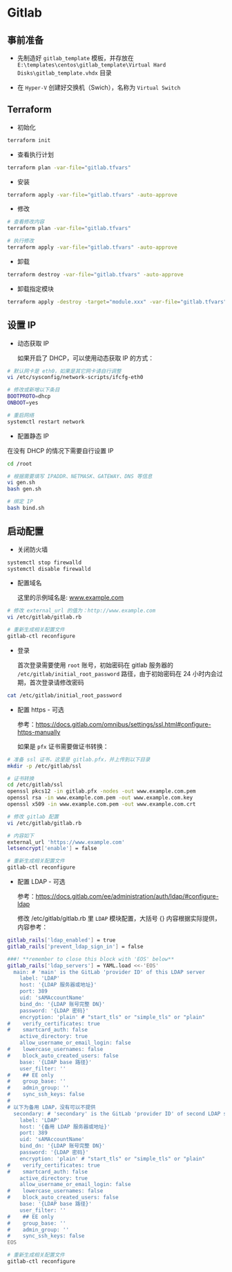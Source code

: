# Gitlab

## 事前准备

- 先制造好 `gitlab_template` 模板，并存放在 `E:\templates\centos\gitlab_template\Virtual Hard Disks\gitlab_template.vhdx` 目录

- 在 `Hyper-V` 创建好交换机（Swich），名称为 `Virtual Switch`

## Terraform

- 初始化

``` bash
terraform init
```

- 查看执行计划

``` bash
terraform plan -var-file="gitlab.tfvars"
```

- 安装

``` bash
terraform apply -var-file="gitlab.tfvars" -auto-approve
```

- 修改

``` bash
# 查看修改内容
terraform plan -var-file="gitlab.tfvars"

# 执行修改
terraform apply -var-file="gitlab.tfvars" -auto-approve
```

- 卸载

``` bash
terraform destroy -var-file="gitlab.tfvars" -auto-approve
```

- 卸载指定模块

``` bash
terraform apply -destroy -target="module.xxx" -var-file="gitlab.tfvars"
```

## 设置 IP

- 动态获取 IP

  如果开启了 DHCP，可以使用动态获取 IP 的方式：

``` bash
# 默认网卡是 eth0，如果是其它网卡请自行调整
vi /etc/sysconfig/network-scripts/ifcfg-eth0

# 修改或新增以下条目
BOOTPROTO=dhcp
ONBOOT=yes

# 重启网络
systemctl restart network
```

- 配置静态 IP

在没有 DHCP 的情况下需要自行设置 IP

``` bash
cd /root

# 根据需要填写 IPADDR、NETMASK、GATEWAY、DNS 等信息
vi gen.sh
bash gen.sh

# 绑定 IP
bash bind.sh
```

## 启动配置

- 关闭防火墙

``` bash
systemctl stop firewalld
systemctl disable firewalld
```

- 配置域名

  这里的示例域名是: www.example.com

``` bash
# 修改 external_url 的值为：http://www.example.com
vi /etc/gitlab/gitlab.rb

# 重新生成相关配置文件
gitlab-ctl reconfigure
```

- 登录

  首次登录需要使用 `root` 账号，初始密码在 gitlab 服务器的 `/etc/gitlab/initial_root_password` 路径，由于初始密码在 24 小时内会过期，首次登录请修改密码

``` bash
cat /etc/gitlab/initial_root_password
```

- 配置 https - 可选

  参考：<https://docs.gitlab.com/omnibus/settings/ssl.html#configure-https-manually>

  如果是 `pfx` 证书需要做证书转换：

``` bash
# 准备 ssl 证书，这里是 gitlab.pfx，并上传到以下目录
mkdir -p /etc/gitlab/ssl

# 证书转换
cd /etc/gitlab/ssl
openssl pkcs12 -in gitlab.pfx -nodes -out www.example.com.pem
openssl rsa -in www.example.com.pem -out www.example.com.key
openssl x509 -in www.example.com.pem -out www.example.com.crt

# 修改 gitlab 配置
vi /etc/gitlab/gitlab.rb

# 内容如下
external_url 'https://www.example.com'
letsencrypt['enable'] = false

# 重新生成相关配置文件
gitlab-ctl reconfigure
```

- 配置 LDAP - 可选

  参考：<https://docs.gitlab.com/ee/administration/auth/ldap/#configure-ldap>

  修改 /etc/gitlab/gitlab.rb 里 `LDAP` 模块配置，大括号 {} 内容根据实际提供，内容参考：

``` bash
gitlab_rails['ldap_enabled'] = true
gitlab_rails['prevent_ldap_sign_in'] = false

###! **remember to close this block with 'EOS' below**
gitlab_rails['ldap_servers'] = YAML.load <<-'EOS'
  main: # 'main' is the GitLab 'provider ID' of this LDAP server
    label: 'LDAP'
    host: '{LDAP 服务器或地址}'
    port: 389
    uid: 'sAMAccountName'
    bind_dn: '{LDAP 账号完整 DN}'
    password: '{LDAP 密码}'
    encryption: 'plain' # "start_tls" or "simple_tls" or "plain"
#    verify_certificates: true
#    smartcard_auth: false
    active_directory: true
    allow_username_or_email_login: false
#    lowercase_usernames: false
#    block_auto_created_users: false
    base: '{LDAP base 路径}'
    user_filter: ''
#    ## EE only
#    group_base: ''
#    admin_group: ''
#    sync_ssh_keys: false
#
# 以下为备用 LDAP，没有可以不提供
  secondary: # 'secondary' is the GitLab 'provider ID' of second LDAP server
    label: 'LDAP'
    host: '{备用 LDAP 服务器或地址}'
    port: 389
    uid: 'sAMAccountName'
    bind_dn: '{LDAP 账号完整 DN}'
    password: '{LDAP 密码}'
    encryption: 'plain' # "start_tls" or "simple_tls" or "plain"
#    verify_certificates: true
#    smartcard_auth: false
    active_directory: true
    allow_username_or_email_login: false
#    lowercase_usernames: false
#    block_auto_created_users: false
    base: '{LDAP base 路径}'
    user_filter: ''
#    ## EE only
#    group_base: ''
#    admin_group: ''
#    sync_ssh_keys: false
EOS
```  

``` bash
# 重新生成相关配置文件
gitlab-ctl reconfigure
```
